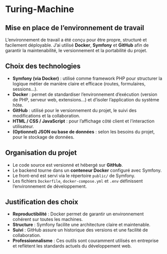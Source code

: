 # Turing-Machine

## Mise en place de l’environnement de travail

L’environnement de travail a été conçu pour être propre, structuré et facilement déployable. J’ai utilisé **Docker**, **Symfony** et **GitHub** afin de garantir la maintenabilité, le versionnement et la portabilité du projet.

## Choix des technologies

- **Symfony (via Docker)** : utilisé comme framework PHP pour structurer la logique métier de manière claire et efficace (routes, formulaires, sessions...).
- **Docker** : permet de standardiser l’environnement d’exécution (version de PHP, serveur web, extensions...) et d’isoler l’application du système hôte.
- **GitHub** : utilisé pour le versionnement du projet, le suivi des modifications et la collaboration.
- **HTML / CSS / JavaScript** : pour l’affichage côté client et l’interaction utilisateur.
- **(Optionnel) JSON ou base de données** : selon les besoins du projet, pour le stockage de données.

## Organisation du projet

- Le code source est versionné et hébergé sur **GitHub**.
- Le backend tourne dans un **conteneur Docker** configuré avec Symfony.
- Le front-end est servi via le répertoire `public/` de Symfony.
- Les fichiers `Dockerfile`, `docker-compose.yml` et `.env` définissent l’environnement de développement.

## Justification des choix

- **Reproductibilité** : Docker permet de garantir un environnement cohérent sur toutes les machines.
- **Structure** : Symfony facilite une architecture claire et maintenable.
- **Suivi** : GitHub assure un historique des versions et une facilité de collaboration.
- **Professionnalisme** : Ces outils sont couramment utilisés en entreprise et reflètent les standards actuels du développement web.
